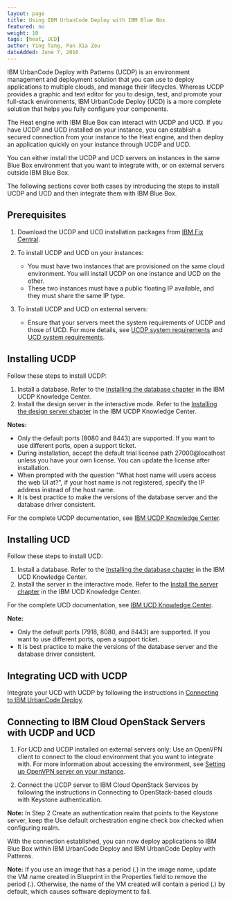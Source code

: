 ```yaml
---
layout: page
title: Using IBM UrbanCode Deploy with IBM Blue Box
featured: no
weight: 10
tags: [heat, UCD]
author: Ying Tang, Pan Xia Zou
dateAdded: June 7, 2016
---
```


IBM UrbanCode Deploy with Patterns (UCDP) is an environment management and deployment solution that you can use to deploy applications to multiple clouds, and manage their lifecycles. 
Whereas UCDP provides a graphic and text editor for you to design, test, and promote your full-stack environments, IBM UrbanCode Deploy (UCD) is a more complete solution that helps you fully configure your components.

The Heat engine with IBM Blue Box can interact with UCDP and UCD. If you have UCDP and UCD installed on your instance, you can establish a secured connection from your instance to the Heat engine, and then deploy an application quickly on your instance through UCDP and UCD.

You can either install the UCDP and UCD servers on instances in the same Blue Box environment that you want to integrate with, or on external servers outside IBM Blue Box.

The following sections cover both cases by introducing the steps to install UCDP and UCD and then integrate them with IBM Blue Box.


## Prerequisites

1. Download the UCDP and UCD installation packages from [IBM Fix Central](http://www-933.ibm.com/support/fixcentral/).

2. To install UCDP and UCD on your instances:

   * You must have two instances that are provisioned on the same cloud environment. You will install UCDP on one instance and UCD on the other.
   * These two instances must have a public floating IP available, and they must share the same IP type.

3. To install UCDP and UCD on external servers:

   * Ensure that your servers meet the system requirements of UCDP and those of UCD. For more details, see [UCDP system requirements](http://www-01.ibm.com/support/knowledgecenter/SSWS3W_6.1.1/com.ibm.edt.doc/topics/install_sysreqs.html) and [UCD system requirements](https://www-01.ibm.com/support/knowledgecenter/SS4GSP_6.1.1/com.ibm.udeploy.install.doc/topics/sysRequire.html?cp=SS4GSP_6.1.1%2F3-0).

## Installing UCDP

Follow these steps to install UCDP:

1. Install a database. Refer to the [Installing the database chapter](http://www-01.ibm.com/support/knowledgecenter/SSWS3W_6.1.1/com.ibm.edt.doc/topics/install_database_ov.html) in the IBM UCDP Knowledge Center.
2. Install the design server in the interactive mode. Refer to the [Installing the design server chapter](http://www-01.ibm.com/support/knowledgecenter/SSWS3W_6.1.1/com.ibm.edt.doc/topics/install_server.html) in the IBM UCDP Knowledge Center.

**Notes:**

* Only the default ports (8080 and 8443) are supported. If you want to use different ports, open a support ticket.
* During installation, accept the default trial license path 27000@localhost unless you have your own license. You can update the license after installation.
* When prompted with the question "What host name will users access the web UI at?", if your host name is not registered, specify the IP address instead of the host name.
* It is best practice to make the versions of the database server and the database driver consistent.

For the complete UCDP documentation, see [IBM UCDP Knowledge Center](http://www-01.ibm.com/support/knowledgecenter/SSWS3W_6.1.1/com.ibm.edt.doc/edt61_welcome.html).

## Installing UCD

Follow these steps to install UCD:

1. Install a database. Refer to the [Installing the database chapter](https://www-01.ibm.com/support/knowledgecenter/SS4GSP_6.1.1/com.ibm.udeploy.install.doc/topics/DBinstall.html) in the IBM UCD Knowledge Center.
2. Install the server in the interactive mode. Refer to the [Install the server chapter](https://www-01.ibm.com/support/knowledgecenter/SS4GSP_6.1.1/com.ibm.udeploy.install.doc/topics/serverInstall.html) in the IBM UCD Knowledge Center.

For the complete UCD documentation, see [IBM UCD Knowledge Center](https://www-01.ibm.com/support/knowledgecenter/SS4GSP_6.1.1/com.ibm.udeploy.doc/ucd61_welcome.html).

**Note:**

* Only the default ports (7918, 8080, and 8443) are supported. If you want to use different ports, open a support ticket.
* It is best practice to make the versions of the database server and the database driver consistent.

## Integrating UCD with UCDP

Integrate your UCD with UCDP by following the instructions in [Connecting to IBM UrbanCode Deploy](http://www-01.ibm.com/support/knowledgecenter/SSWS3W_6.1.1/com.ibm.edt.doc/topics/integrate_ucd.html).

## Connecting to IBM Cloud OpenStack Servers with UCDP and UCD

1. For UCD and UCDP installed on external servers only: Use an OpenVPN client to connect to the cloud environment that you want to integrate with. For more information about accessing the environment, see [Setting up OpenVPN server on your instance](http://ibm-blue-box-help.github.io/help-documentation/gettingstarted/commontech/openvpn-setup/).

2. Connect the UCDP server to IBM Cloud OpenStack Services by following the instructions in Connecting to OpenStack-based clouds with Keystone authentication.

**Note:** In Step 2 Create an authentication realm that points to the Keystone server, keep the Use default orchestration engine check box checked when configuring realm.


With the connection established, you can now deploy applications to IBM Blue Box within IBM UrbanCode Deploy and IBM UrbanCode Deploy with Patterns.

**Note:** If you use an image that has a period (.) in the image name, update the VM name created in Blueprint in the Properties field to remove the period (.). Otherwise, the name of the VM created will contain a period (.) by default, which causes software deployment to fail.
